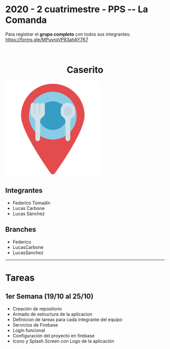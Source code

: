 <h1>2020 - 2 cuatrimestre - PPS -- La Comanda</h1>

Para registrar el <strong>grupo completo</strong> con todos sus integrantes: https://forms.gle/MPuyrqVP83ahAY7K7

<br>


<h1 style="text-align: center;"><strong>Caserito</strong></h1>
<img src="restaurant/src/assets/logo_restaurante.png">


## Integrantes
- Federico Tomadin
- Lucas Carbone
- Lucas Sánchez

## Branches
- Federico 
- LucasCarbone
- LucasSanchez
<hr>

# Tareas

## 1er Semana (19/10 al 25/10)

- Creación de repositorio  
- Armado de estructura de la aplicacion  
- Definicion de tareas para cada integrante del equipo
- Servicios de Firebase  
- Login funcional
- Configuración del proyecto en firebase
- Icono y Splash Screen con Logo de la aplicación 
